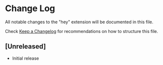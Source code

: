 # Change Log

All notable changes to the "hey" extension will be documented in this file.

Check [Keep a Changelog](http://keepachangelog.com/) for recommendations on how to structure this file.

## [Unreleased]

- Initial release